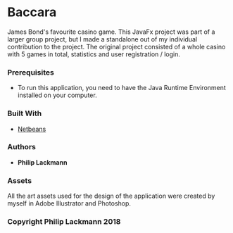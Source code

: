 # Baccara
James Bond's favourite casino game. This JavaFx project was part of a larger group project, but I made a standalone out of my individual contribution to the project. The original project consisted of a whole casino with 5 games in total, statistics and user registration / login.

### Prerequisites
* To run this application, you need to have the Java Runtime Environment installed on your computer.

### Built With
* [Netbeans](https://netbeans.org)

### Authors
* **Philip Lackmann**

### Assets
All the art assets used for the design of the application were created by myself in Adobe Illustrator and Photoshop.

### Copyright Philip Lackmann 2018
